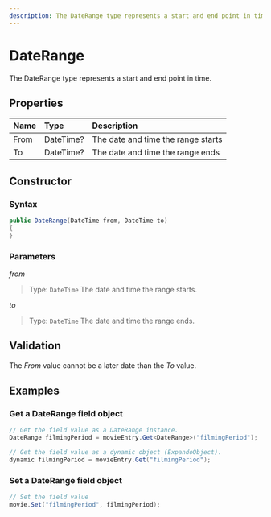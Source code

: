 ```yaml
---
description: The DateRange type represents a start and end point in time.
---
```

# DateRange

The DateRange type represents a start and end point in time.

## Properties

| Name | Type | Description |
| :--- | :--- | :---------- |
| From | DateTime? | The date and time the range starts |
| To | DateTime? | The date and time the range ends |

## Constructor

### Syntax

```cs
public DateRange(DateTime from, DateTime to)
{
}
```

### Parameters

*from*
> Type: `DateTime`
> The date and time the range starts.

*to*
> Type: `DateTime`
> The date and time the range ends.

## Validation

The *From* value cannot be a later date than the *To* value.

## Examples

### Get a DateRange field object

```cs
// Get the field value as a DateRange instance.
DateRange filmingPeriod = movieEntry.Get<DateRange>("filmingPeriod");

// Get the field value as a dynamic object (ExpandoObject).
dynamic filmingPeriod = movieEntry.Get("filmingPeriod");
```

### Set a DateRange field object

```cs
// Set the field value
movie.Set("filmingPeriod", filmingPeriod);
```
